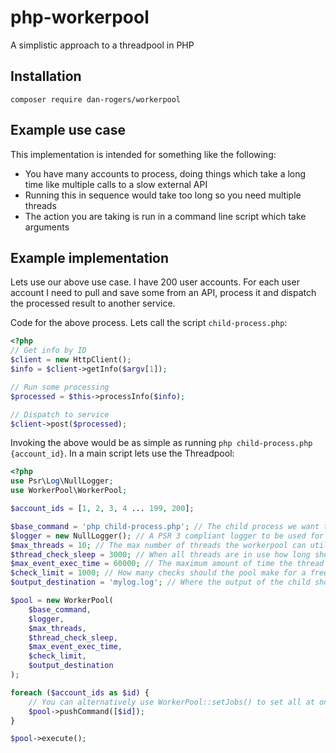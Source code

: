 # php-workerpool
A simplistic approach to a threadpool in PHP

## Installation
```
composer require dan-rogers/workerpool
```

## Example use case
This implementation is intended for something like the following:
- You have many accounts to process, doing things which take a long time like multiple calls to a slow external API
- Running this in sequence would take too long so you need multiple threads
- The action you are taking is run in a command line script which take arguments

## Example implementation
Lets use our above use case. I have 200 user accounts. For each user account I need to pull and save some from an API, process it and dispatch the processed result to another service.

Code for the above process. Lets call the script `child-process.php`:
```php
<?php
// Get info by ID
$client = new HttpClient();
$info = $client->getInfo($argv[1]);

// Run some processing
$processed = $this->processInfo($info);

// Dispatch to service
$client->post($processed);
```

Invoking the above would be as simple as running `php child-process.php {account_id}`. In a main script lets use the Threadpool:
```php
<?php
use Psr\Log\NullLogger;
use WorkerPool\WorkerPool;

$account_ids = [1, 2, 3, 4 ... 199, 200];

$base_command = 'php child-process.php'; // The child process we want to execute.
$logger = new NullLogger(); // A PSR 3 compliant logger to be used for monitoring and logging.
$max_threads = 10; // The max number of threads the workerpool can utilise at once.
$thread_check_sleep = 3000; // When all threads are in use how long should the pool wait before checking for an available thread.
$max_event_exec_time = 60000; // The maximum amount of time the thread should live for.
$check_limit = 1000; // How many checks should the pool make for a free thread before exiting.
$output_destination = 'mylog.log'; // Where the output of the child should be directed.

$pool = new WorkerPool(
    $base_command,
    $logger,
    $max_threads,
    $thread_check_sleep,
    $max_event_exec_time,
    $check_limit,
    $output_destination
);

foreach ($account_ids as $id) {
    // You can alternatively use WorkerPool::setJobs() to set all at once
    $pool->pushCommand([$id]);
}

$pool->execute();
```
